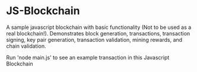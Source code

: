 # JS-Blockchain
A sample javascript blockchain with basic functionality (Not to be used as a real blockchain!). Demonstrates block generation, transactions, transaction signing, key pair generation, transaction validation, mining rewards, and chain validation.

Run 'node main.js' to see an example transaction in this Javascript Blockchain
